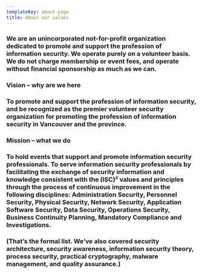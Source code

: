 ```yaml
---
templateKey: about-page
title: About our values
---
```

### We are an unincorporated not-for-profit organization dedicated to promote and support the profession of information security.  We operate purely on a volunteer basis.  We do not charge membership or event fees, and operate without financial sponsorship as much as we can.

### 

### Vision – why are we here

### To promote and support the profession of information security, and be recognized as the premier volunteer security organization for promoting the profession of information security in Vancouver and the province.

### 

###  

### 

### Mission – what we do

### To hold events that support and promote information security professionals.  To serve information security professionals by facilitating the exchange of security information and knowledge consistent with the (ISC)² values and principles through the process of continuous improvement in the following disciplines:  Administration Security, Personnel Security, Physical Security, Network Security, Application Software Security, Data Security, Operations Security, Business Continuity Planning, Mandatory Compliance and Investigations.

### 

### (That’s the formal list.  We’ve also covered security architecture, security awareness, information security theory, process security, practical cryptography, malware management, and quality assurance.)
